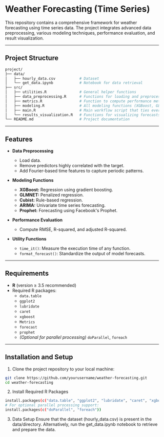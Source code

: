# Weather Forecasting (Time Series)

This repository contains a comprehensive framework for weather forecasting using time series data. The project integrates advanced data preprocessing, various modeling techniques, performance evaluation, and result visualization.


---

## Project Structure
```bash
project/
├── data/
│   ├── hourly_data.csv           # Dataset
│   └── get_data.ipynb            # Notebook for data retrieval
├── src/
│   ├── utilities.R               # General helper functions
│   ├── data_preprocessing.R      # Functions for loading and preprocessing data
│   ├── metrics.R                 # Function to compute performance metrics
│   ├── modeling.R                # All modeling functions (XGBoost, GLMNET, Cubist, ARIMA, Prophet)
│   ├── main.R                    # Main workflow script that ties everything together
│   └── results_visualization.R   # Functions for visualizing forecasts and evaluation results
└── README.md                     # Project documentation
```


---

## Features

- **Data Preprocessing**
  - Load data.
  - Remove predictors highly correlated with the target.
  - Add Fourier-based time features to capture periodic patterns.

- **Modeling Functions**
  - **XGBoost:** Regression using gradient boosting.
  - **GLMNET:** Penalized regression.
  - **Cubist:** Rule-based regression.
  - **ARIMA:** Univariate time series forecasting.
  - **Prophet:** Forecasting using Facebook's Prophet.

- **Performance Evaluation**
  - Compute RMSE, R-squared, and adjusted R-squared.

- **Utility Functions**
  - `time_it()`: Measure the execution time of any function.
  - `format_forecast()`: Standardize the output of model forecasts.

---

## Requirements

- **R** (version ≥ 3.5 recommended)
- Required R packages:
  - `data.table`
  - `ggplot2`
  - `lubridate`
  - `caret`
  - `xgboost`
  - `Metrics`
  - `forecast`
  - `prophet`
  - *(Optional for parallel processing)* `doParallel`, `foreach`
 
---

## Installation and Setup
1. Clone the project repository to your local machine:
```bash
git clone https://github.com/yourusername/weather-forecasting.git
cd weather-forecasting
```

2. Install Required R Packages
```bash
install.packages(c("data.table", "ggplot2", "lubridate", "caret", "xgboost", "Metrics", "forecast", "prophet"))
# For optional parallel processing support:
install.packages(c("doParallel", "foreach"))
```

3. Data Setup
Ensure that the dataset (hourly_data.csv) is present in the data/directory. Alternatively, run the get_data.ipynb notebook to retrieve and prepare the data.
